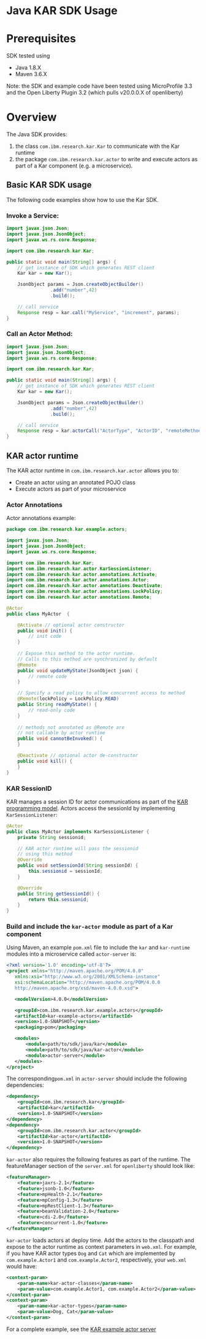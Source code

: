 # Java KAR SDK Usage

# Prerequisites
SDK tested using
- Java 1.8.X
- Maven 3.6.X

Note: the SDK and example code have been tested using MicroProfile 3.3 and the Open Liberty Plugin 3.2 (which pulls v20.0.0.X of openliberty)

# Overview
The Java SDK provides:
1.  the class `com.ibm.research.kar.Kar` to communicate with the Kar runtime
2. the package `com.ibm.research.kar.actor` to write and execute actors as part of a Kar component (e.g. a microservice).

## Basic KAR SDK usage
The following code examples show how to use the Kar SDK.

### Invoke a Service:
```java
import javax.json.Json;
import javax.json.JsonObject;
import javax.ws.rs.core.Response;

import com.ibm.research.kar.Kar;

public static void main(String[] args) {
    // get instance of SDK which generates REST client
    Kar kar = new Kar();

    JsonObject params = Json.createObjectBuilder()
				.add("number",42)
				.build();

    // call service
    Response resp = kar.call("MyService", "increment", params);
}
```

### Call an Actor Method:
```java
import javax.json.Json;
import javax.json.JsonObject;
import javax.ws.rs.core.Response;

import com.ibm.research.kar.Kar;

public static void main(String[] args) {
    // get instance of SDK which generates REST client
    Kar kar = new Kar();

    JsonObject params = Json.createObjectBuilder()
				.add("number",42)
				.build();

    // call service
    Response resp = kar.actorCall("ActorType", "ActorID", "remoteMethodName", params);
}
```

## KAR actor runtime
The KAR actor runtime in `com.ibm.research.kar.actor` allows you to:
- Create an actor using an annotated POJO class
- Execute actors as part of your microservice

### Actor Annotations

Actor annotations example:
```java
package com.ibm.research.kar.example.actors;

import javax.json.Json;
import javax.json.JsonObject;
import javax.ws.rs.core.Response;

import com.ibm.research.kar.Kar;
import com.ibm.research.kar.actor.KarSessionListener;
import com.ibm.research.kar.actor.annotations.Activate;
import com.ibm.research.kar.actor.annotations.Actor;
import com.ibm.research.kar.actor.annotations.Deactivate;
import com.ibm.research.kar.actor.annotations.LockPolicy;
import com.ibm.research.kar.actor.annotations.Remote;

@Actor
public class MyActor  {

    @Activate // optional actor constructor
    public void init() {
        // init code
    }	
    
    // Expose this method to the actor runtime.
    // Calls to this method are synchronized by default
    @Remote 
    public void updateMyState(JsonObject json) {
        // remote code
    }

    // Specify a read policy to allow concurrent access to method
    @Remote(lockPolicy = LockPolicy.READ)  
    public String readMyState() {
        // read-only code
    }
	
    // methods not annotated as @Remote are 
    // not callable by actor runtime
    public void cannotBeInvoked() {
    }

    @Deactivate // optional actor de-constructor
    public void kill() {
    }
}
```
### KAR SessionID
KAR manages a session ID for actor communications as part of the [KAR programming model](https://github.ibm.com/solsa/kar/blob/master/docs/KAR.md). Actors access the sessionId by implementing `KarSessionListener`:
```java
@Actor
public class MyActor implements KarSessionListener {
    private String sessionid;

    // KAR actor runtime will pass the sessionid
    // using this method
    @Override
    public void setSessionId(String sessionId) {
        this.sessionid = sessionId;	
    }

    @Override
    public String getSessionId() {
        return this.sessionid;
    }
}
```
### Build and include the `kar-actor` module as part of a Kar component
 Using Maven, an example `pom.xml` file to include the `kar` and `kar-runtime` modules into a microservice called `actor-server` is:
 ```xml
<?xml version='1.0' encoding='utf-8'?>
<project xmlns="http://maven.apache.org/POM/4.0.0"
    xmlns:xsi="http://www.w3.org/2001/XMLSchema-instance"
    xsi:schemaLocation="http://maven.apache.org/POM/4.0.0
    http://maven.apache.org/xsd/maven-4.0.0.xsd">

    <modelVersion>4.0.0</modelVersion>

    <groupId>com.ibm.research.kar.example.actors</groupId>
    <artifactId>kar-example-actors</artifactId>
    <version>1.0-SNAPSHOT</version>
    <packaging>pom</packaging>

    <modules>
        <module>path/to/sdk/java/kar</module>
        <module>path/to/sdk/java/kar-actor</module>
        <module>actor-server</module>
    </modules>
</project>
```
The corresponding`pom.xml` in `actor-server` should include the following dependencies:
```xml
<dependency>
    <groupId>com.ibm.research.kar</groupId>
    <artifactId>kar</artifactId>
    <version>1.0-SNAPSHOT</version>
</dependency>
<dependency>
    <groupId>com.ibm.research.kar.actor</groupId>
    <artifactId>kar-actor</artifactId>
    <version>1.0-SNAPSHOT</version>
</dependency>
```
`kar-actor` also requires the following features as part of the runtime. The featureManager section of the `server.xml` for `openliberty` should look like:
```xml
<featureManager>
    <feature>jaxrs-2.1</feature>
    <feature>jsonb-1.0</feature>
    <feature>mpHealth-2.1</feature>
    <feature>mpConfig-1.3</feature>
    <feature>mpRestClient-1.3</feature>
    <feature>beanValidation-2.0</feature>
    <feature>cdi-2.0</feature>
    <feature>concurrent-1.0</feature>
</featureManager>
```
`kar-actor` loads actors at deploy time. Add the actors to the classpath and expose to the actor runtime as context parameters in `web.xml`.  For example, if you have KAR actor types `Dog` and `Cat` which are implemented by `com.example.Actor1` and `com.example.Actor2`, respectively, your `web.xml` would have:
```xml
<context-param>
    <param-name>kar-actor-classes</param-name>
    <param-value>com.example.Actor1, com.example.Actor2</param-value>
</context-param>
<context-param>
    <param-name>kar-actor-types</param-name>
    <param-value>Dog, Cat</param-value>
</context-param>
```

For a complete example, see the [KAR example actor server](https://github.ibm.com/castrop/kar/tree/master/examples/java/actors)
